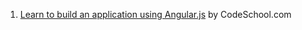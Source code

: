1. [Learn to build an application using Angular.js](http://campus.codeschool.com/courses/shaping-up-with-angular-js/intro) by CodeSchool.com

